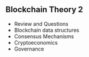 ## Blockchain Theory 2

- Review and Questions
- Blockchain data structures
- Consensus Mechanisms
- Cryptoeconomics
- Governance